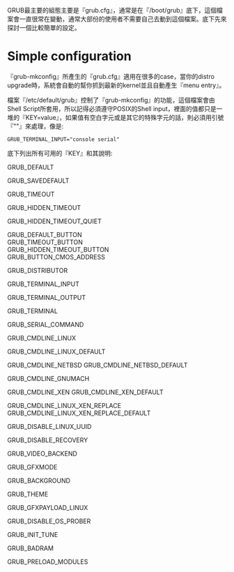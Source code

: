 GRUB最主要的組態主要是『grub.cfg』，通常是在『/boot/grub』底下，這個檔案會一直很常在變動，通常大部份的使用者不需要自己去動到這個檔案。底下先來探討一個比較簡單的設定。


# Simple configuration
『grub-mkconfig』所產生的『grub.cfg』適用在很多的case，當你的distro upgrade時，系統會自動的幫你抓到最新的kernel並且自動產生『menu entry』。

檔案『/etc/default/grub』控制了『grub-mkconfig』的功能，這個檔案會由Shell Script所套用，所以記得必須遵守POSIX的Shell input，裡面的值都只是一堆的『KEY=value』，如果值有空白字元或是其它的特殊字元的話，則必須用引號『""』來處理，像是:

```
GRUB_TERMINAL_INPUT="console serial"
```

底下列出所有可用的『KEY』和其說明:

GRUB_DEFAULT

GRUB_SAVEDEFAULT

GRUB_TIMEOUT

GRUB_HIDDEN_TIMEOUT

GRUB_HIDDEN_TIMEOUT_QUIET

GRUB_DEFAULT_BUTTON  
GRUB_TIMEOUT_BUTTON  
GRUB_HIDDEN_TIMEOUT_BUTTON  
GRUB_BUTTON_CMOS_ADDRESS  

GRUB_DISTRIBUTOR

GRUB_TERMINAL_INPUT

GRUB_TERMINAL_OUTPUT

GRUB_TERMINAL

GRUB_SERIAL_COMMAND

GRUB_CMDLINE_LINUX

GRUB_CMDLINE_LINUX_DEFAULT

GRUB_CMDLINE_NETBSD
GRUB_CMDLINE_NETBSD_DEFAULT

GRUB_CMDLINE_GNUMACH

GRUB_CMDLINE_XEN
GRUB_CMDLINE_XEN_DEFAULT

GRUB_CMDLINE_LINUX_XEN_REPLACE
GRUB_CMDLINE_LINUX_XEN_REPLACE_DEFAULT

GRUB_DISABLE_LINUX_UUID

GRUB_DISABLE_RECOVERY


GRUB_VIDEO_BACKEND

GRUB_GFXMODE

GRUB_BACKGROUND

GRUB_THEME

GRUB_GFXPAYLOAD_LINUX

GRUB_DISABLE_OS_PROBER

GRUB_INIT_TUNE

GRUB_BADRAM

GRUB_PRELOAD_MODULES






